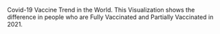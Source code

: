 Covid-19 Vaccine Trend in the World. This Visualization shows the difference in people who are Fully Vaccinated and Partially Vaccinated in 2021.
